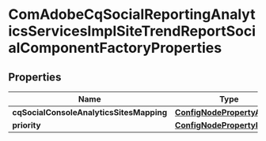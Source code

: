 

# ComAdobeCqSocialReportingAnalyticsServicesImplSiteTrendReportSocialComponentFactoryProperties

## Properties

Name | Type | Description | Notes
------------ | ------------- | ------------- | -------------
**cqSocialConsoleAnalyticsSitesMapping** | [**ConfigNodePropertyArray**](ConfigNodePropertyArray.md) |  |  [optional]
**priority** | [**ConfigNodePropertyInteger**](ConfigNodePropertyInteger.md) |  |  [optional]



